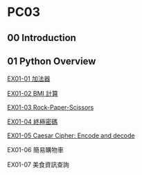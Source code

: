 # PC03
## 00 Introduction
## 01 Python Overview
[EX01-01 加法器](https://github.com/Fis428/PC03/blob/main/EX01_01_%E5%8A%A0%E6%B3%95%E5%99%A8.ipynb) 


[EX01-02 BMI 計算](https://github.com/Fis428/PC03/blob/main/EX01_02_BMI_%E8%A8%88%E7%AE%97.ipynb)

[EX01-03 Rock-Paper-Scissors](https://github.com/Fis428/PC03/blob/main/EX01_03_Rock_Paper_Scissors.ipynb)

[EX01-04 終極密碼](https://github.com/Fis428/PC03/blob/main/EX01_04_%E7%B5%82%E6%A5%B5%E5%AF%86%E7%A2%BC.ipynb)

[EX01-05 Caesar Cipher: Encode and decode](https://github.com/Fis428/PC03/blob/main/%E3%80%8CEX01_05_Caesar_Cipher_Encode_and_decode_ipynb%E3%80%8D.ipynb)

EX01-06 簡易購物車

EX01-07 美食資訊查詢
